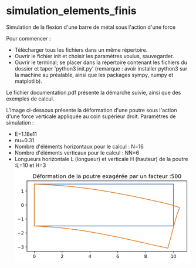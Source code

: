 # simulation_elements_finis
Simulation de la flexion d'une barre de métal sous l'action d'une force

Pour commencer :
- Télécharger tous les fichiers dans un même répertoire.
- Ouvrir le fichier init et choisir les paramètres voulus, sauvegarder.
- Ouvrir le terminal; se placer dans la répertoire contenant les fichiers du dossier et taper 'python3 init.py' (remarque : avoir installer python3 sur la machine au préalable, ainsi que les packages sympy, numpy et matplotlib).

Le fichier documentation.pdf présente la démarche suivie, ainsi que des exemples de calcul.

L'image ci-dessous présente la déformation d'une poutre sous l'action d'une force verticale appliquée au coin supérieur droit. Paramètres de simulation : 
- E=1.18e11
- nu=0.31
- Nombre d'éléments horizontaux pour le calcul : N=16
- Nombre d'éléments verticaux pour le calcul : NN=6
- Longueurs horizontale L (longueur) et verticale H (hauteur) de la poutre :L=10 et H=3
![](poutreF.png)
